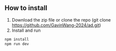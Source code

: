 
## How to install

1. Download the zip file or clone the repo (git clone https://github.com/GavinWang-2024/ad.git)
2. Install and run

```sh
npm install
npm run dev
```
